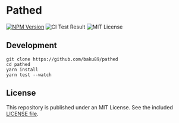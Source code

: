 # Pathed

[![NPM Version](https://img.shields.io/npm/v/pathed.svg)](https://www.npmjs.com/package/pathed)
![CI Test Result](https://github.com/baku89/pathed/actions/workflows/ci.yml/badge.svg)
![MIT License](https://img.shields.io/npm/l/pathed.svg)

## Development

```
git clone https://github.com/baku89/pathed
cd pathed
yarn install
yarn test --watch
```

## License

This repository is published under an MIT License. See the included [LICENSE file](./LICENSE).
